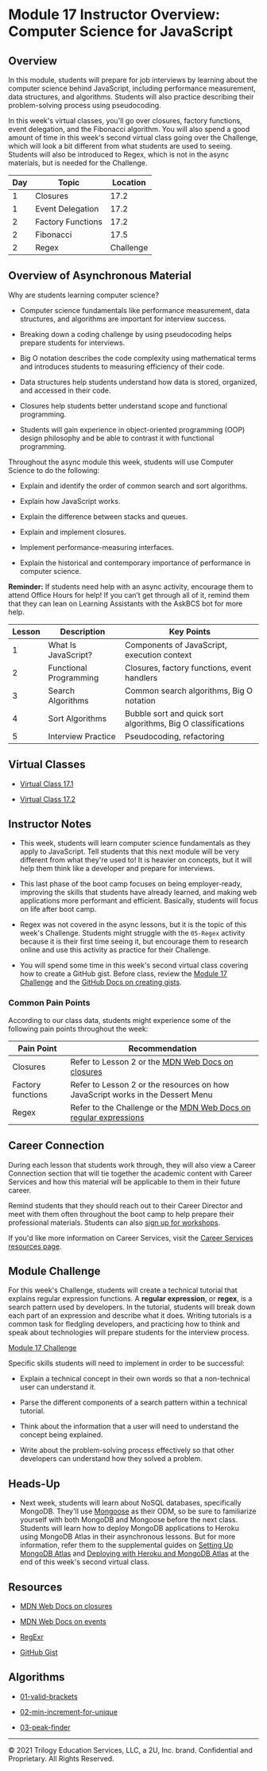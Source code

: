# Module 17 Instructor Overview: Computer Science for JavaScript

## Overview

In this module, students will prepare for job interviews by learning about the computer science behind JavaScript, including performance measurement, data structures, and algorithms. Students will also practice describing their problem-solving process using pseudocoding.

In this week's virtual classes, you'll go over closures, factory functions, event delegation, and the Fibonacci algorithm. You will also spend a good amount of time in this week's second virtual class going over the Challenge, which will look a bit different from what students are used to seeing. Students will also be introduced to Regex, which is not in the async materials, but is needed for the Challenge.

| Day  | Topic              | Location     |
| ---  | ---                | ---          |
| 1    | Closures           | 17.2         |
| 1    | Event Delegation   | 17.2         |
| 2    | Factory Functions  | 17.2         |
| 2    | Fibonacci          | 17.5         |
| 2    | Regex              | Challenge    |

## Overview of Asynchronous Material 

Why are students learning computer science?

* Computer science fundamentals like performance measurement, data structures, and algorithms are important for interview success.

* Breaking down a coding challenge by using pseudocoding helps prepare students for interviews.

* Big O notation describes the code complexity using mathematical terms and introduces students to measuring efficiency of their code.

* Data structures help students understand how data is stored, organized, and accessed in their code.

* Closures help students better understand scope and functional programming.

* Students will gain experience in object-oriented programming (OOP) design philosophy and be able to contrast it with functional programming.

Throughout the async module this week, students will use Computer Science to do the following:

* Explain and identify the order of common search and sort algorithms.

* Explain how JavaScript works.

* Explain the difference between stacks and queues.

* Explain and implement closures.

* Implement performance-measuring interfaces.

* Explain the historical and contemporary importance of performance in computer science.

**Reminder:** If students need help with an async activity, encourage them to attend Office Hours for help! If you can’t get through all of it, remind them that they can lean on Learning Assistants with the AskBCS bot for more help.

| Lesson           | Description            | Key Points                                                   |
| ---              | ---                    | ---                                                          |
| 1                | What Is JavaScript?    | Components of JavaScript, execution context                  |
| 2                | Functional Programming | Closures, factory functions, event handlers                  |
| 3                | Search Algorithms      | Common search algorithms, Big O notation                     |
| 4                | Sort Algorithms        | Bubble sort and quick sort algorithms, Big O classifications |
| 5                | Interview Practice     | Pseudocoding, refactoring                                    |

## Virtual Classes

* [Virtual Class 17.1](./17.1-REQUIRED.md)

* [Virtual Class 17.2](./17.2-REQUIRED.md)

## Instructor Notes

* This week, students will learn computer science fundamentals as they apply to JavaScript. Tell students that this next module will be very different from what they're used to! It is heavier on concepts, but it will help them think like a developer and prepare for interviews. 

* This last phase of the boot camp focuses on being employer-ready, improving the skills that students have already learned, and making web applications more performant and efficient. Basically, students will focus on life after boot camp.

* Regex was not covered in the async lessons, but it is the topic of this week's Challenge. Students might struggle with the `05-Regex` activity because it is their first time seeing it, but encourage them to research online and use this activity as practice for their Challenge.

* You will spend some time in this week's second virtual class covering how to create a GitHub gist. Before class, review the [Module 17 Challenge](../../01-Class-Content/17-CS/02-Challenge) and the [GitHub Docs on creating gists](https://help.github.com/en/github/writing-on-github/creating-gists).


### Common Pain Points

According to our class data, students might experience some of the following pain points throughout the week:

| Pain Point                            | Recommendation                                                                                                                                        |
| ---                                   | ---                                                                                                                                                   |
| Closures                              | Refer to Lesson 2 or the [MDN Web Docs on closures](https://developer.mozilla.org/en-US/docs/Web/JavaScript/Closures)                                 |
| Factory functions                     | Refer to Lesson 2 or the resources on how JavaScript works in the Dessert Menu                                                                        |
| Regex                                 | Refer to the Challenge or the [MDN Web Docs on regular expressions](https://developer.mozilla.org/en-US/docs/Web/JavaScript/Guide/Regular_Expressions)|

## Career Connection

During each lesson that students work through, they will also view a Career Connection section that will tie together the academic content with Career Services and how this material will be applicable to them in their future career.

Remind students that they should reach out to their Career Director and meet with them often throughout the boot camp to help prepare their professional materials. Students can also [sign up for workshops](https://careerservicesonlineevents.splashthat.com/).

If you'd like more information on Career Services, visit the [Career Services resources page](https://mycareerspot.org/).

## Module Challenge

For this week's Challenge, students will create a technical tutorial that explains regular expression functions. A **regular expression**, or **regex**, is a search pattern used by developers. In the tutorial, students will break down each part of an expression and describe what it does. Writing tutorials is a common task for fledgling developers, and practicing how to think and speak about technologies will prepare students for the interview process.

[Module 17 Challenge](../../01-Class-Content/17-CS/02-Challenge)

Specific skills students will need to implement in order to be successful:

* Explain a technical concept in their own words so that a non-technical user can understand it.

* Parse the different components of a search pattern within a technical tutorial.

* Think about the information that a user will need to understand the concept being explained.

* Write about the problem-solving process effectively so that other developers can understand how they solved a problem.

## Heads-Up

* Next week, students will learn about NoSQL databases, specifically MongoDB. They'll use [Mongoose](https://mongoosejs.com/docs/) as their ODM, so be sure to familiarize yourself with both MongoDB and Mongoose before the next class. Students will learn how to deploy MongoDB applications to Heroku using MongoDB Atlas in their asynchronous lessons. But for more information, refer them to the supplemental guides on [Setting Up MongoDB Atlas](../../01-Class-Content/18-NoSQL/04-Supplemental/MongoAtlas-Setup.md) and [Deploying with Heroku and MongoDB Atlas](../../01-Class-Content/18-NoSQL/04-Supplemental/MongoAtlas-Deploy.md) at the end of this week's second virtual class.

## Resources

* [MDN Web Docs on closures](https://developer.mozilla.org/en-US/docs/Web/JavaScript/Closures)

* [MDN Web Docs on events](https://developer.mozilla.org/en-US/docs/Learn/JavaScript/Building_blocks/Events)

* [RegExr](https://regexr.com/)

* [GitHub Gist](https://gist.github.com/)

## Algorithms

* [01-valid-brackets](../../01-Class-Content/17-CS/03-Algorithms/01-valid-brackets)

* [02-min-increment-for-unique](../../01-Class-Content/17-CS/03-Algorithms/02-min-increment-for-unique)

* [03-peak-finder](../../01-Class-Content/17-CS/03-Algorithms/03-peak-finder)

---
© 2021 Trilogy Education Services, LLC, a 2U, Inc. brand.  Confidential and Proprietary.  All Rights Reserved.
